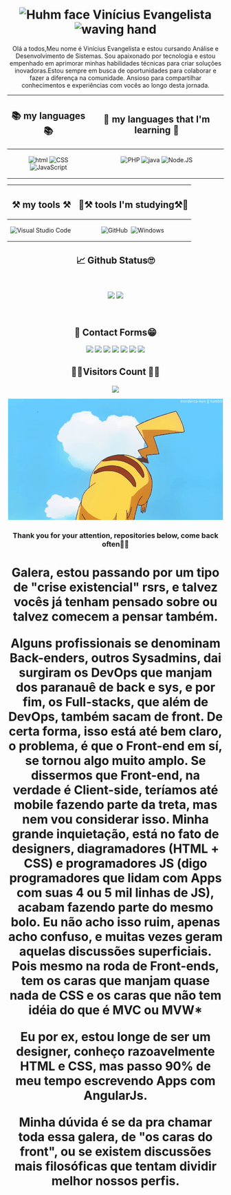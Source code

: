 <div align="center">

<h1 align="center">
	<img src="https://i.giphy.com/CaiVJuZGvR8HK.webp" alt="Huhm face" width="25px" height="25px">
	Vinícius Evangelista
	<img src="https://media.tenor.com/SNL9_xhZl9oAAAAi/waving-hand-joypixels.gif" alt="waving hand" width="30px" height="30px">
</h1>


Olá a todos,Meu nome é Vinícius Evangelista e estou cursando Análise e Desenvolvimento de Sistemas. Sou apaixonado por tecnologia e estou empenhado em aprimorar minhas habilidades técnicas para criar soluções inovadoras.Estou sempre em busca de oportunidades para colaborar e fazer a diferença na comunidade. Ansioso para compartilhar conhecimentos e experiências com vocês ao longo desta jornada.



<center>
	<table align="center">
		<thead>
			<tr>
				<th align="center"><h2>📚 my languages 📚</h2></th>
				<th align="center"><h2>📖 my languages that I'm learning 📖</h2></th>
			</tr>
		</thead>
		<tbody>
			<tr>
				<td align="center" style="vertical-align: top;">
					
![ html](https://img.shields.io/badge/HTML-0D1117?style=for-the-badge&logo=html5&logoColor=#E44c25&textColor=0D1117)
![CSS](https://img.shields.io/badge/-CSS-0D1117?style=for-the-badge&logo=CSS3&logoColor=1572B6&labelColor=0D1117)
![JavaScript](https://img.shields.io/badge/-JavaScript-0D1117?style=for-the-badge&logo=javascript&labelColor=0D1117)

</td>
    
<td align="center" style="vertical-align: top;">
					
![PHP](https://img.shields.io/badge/php-0D1117.svg?style=for-the-badge&logo=php&logoColor=blue)
![java](https://img.shields.io/badge/Java-0D1117?style=for-the-badge&logo=kofi&logoColor=e20d05&textColor=0D1117)
![Node.JS](https://img.shields.io/badge/-Node.JS-0D1117?style=for-the-badge&logo=node.js&labelColor=0D1117&textColor=0D1117)


</td>
			</tr>
		</tbody>
	</table>
</center>






<center>
	<table align="center">
<thead>
		<tr>
			<th align="center"><h2>⚒️ my tools ⚒️</h2></th>
			<th align="center"><h2>📖⚒️ tools I'm studying⚒️📖 </h2></th>
		</tr>
</thead>
<tbody>
			<tr>
				<td align="center" style="vertical-align: top;">


![Visual Studio Code](https://img.shields.io/badge/-Visual%20Studio%20Code-0D1117?style=for-the-badge&logo=visual-studio-code&logoColor=007ACC&labelColor=0D1117)&nbsp;


</td>
<td align="center" style="vertical-align: top;">
	
![GitHub](https://img.shields.io/badge/-GitHub-0D1117?style=for-the-badge&logo=github&labelColor=0D1117)&nbsp;
![Windows](https://img.shields.io/badge/-Windows-0D1117?style=for-the-badge&logo=windows&labelColor=0D1117)&nbsp;



</td>
			</tr>
		</tbody>
	</table>
</center>

<h2>📈 Github Status🙄</h2>

<!---->
<!---->
<!---->
 <br>
 <br>
<div align="center">  
  <img height="50%" src="https://github-readme-stats.vercel.app/api?username=Vinicius-Evangelista-de-Carvalho&show_icons=true&count_private=true&hide_border=true&title_color=7600bc&icon_color=7600bc&text_color=c9d1d9&bg_color=0d1117"/> 
  <img height="50%" src="https://github-readme-stats.vercel.app/api/top-langs?username=Vinicius-Evangelista-de-Carvalho&layout=compact&hide_border=true&title_color=7600bc&text_color=c9d1d9&bg_color=0d1117" />
<!---->
<!---->
<!---->
</div>

</br>
</br>

</p>
<!---->
<!---->
<!---->
<h2> 💬 Contact Forms😁</h2>
<div> 
<!--instagram-->
<a href="https://instagram.com/bigode.ofc21"><img src="https://cdn.icon-icons.com/icons2/1211/PNG/512/1491580635-yumminkysocialmedia26_83102.png" width="50"></a>
<!---->
<!---->
<!--whatsapp-->
        <a href="https://api.whatsapp.com/send?phone=5511960817390&text=prazer%20meu%20nome%20é%20vinicius%20e%20e
        stou%20cursando%20,Analise%20Desemvolvimento%20De%20Sistema%20e%20estou%20em%20busca%20de%20um%20Estágio%20na%20aréa%20">
        <img src="https://cdn.icon-icons.com/icons2/2429/PNG/512/whatsapp_logo_icon_147205.png"
        width="50px"></img></a>
<!---->
<!---->
<!---->
<!--facebook-->
        <a href="https://facebook.com/61557591638581"><img src="https://cdn.icon-icons.com/icons2/3132/PNG/512/facebook_social_network_network_communication_internet_icon_192273.png" width="50"></a>
<!---->
<!---->
<!---->
<!--email-->
        <a href="mailto:vinicius.sl56220@gmail.com.com"><img src="https://cdn.icon-icons.com/icons2/72/PNG/256/email_14410.png" width="50"></a>
<!---->
<!---->
<!---->
<!--Telegram-->
        <a href="https://t.me/+5511960817390"><img src="https://cdn.icon-icons.com/icons2/2699/PNG/512/telegram_logo_icon_168692.png" width="50"></a>
<!---->
<!---->
<!---->
<!--twitter-->
        <a href="https://x.com/BigodeSilva22?t=Fi3xu2wvdTGcJN7feAK5Ew&s=09">
        <img src="https://cdn.icon-icons.com/icons2/1211/PNG/512/1491579542-yumminkysocialmedia22_83078.png" 
        width="50"></a>
<!---->
<!---->
<!---->
<!--linkedin-->
        <a href="https://www.linkedin.com/in/vin%C3%ADcius-evangelista-9b6a312b8?utm_source=share&utm_campaign=share_via&utm_content=profile&utm_medium=android_app">
        <img src="https://cdn.icon-icons.com/icons2/808/PNG/512/linkedin_icon-icons.com_66096.png" 
        width="50">
        </a>
<!---->
<!---->
<!---->
<p align="centre"><h2>🔔🧮Visitors Count 🧮🔔</h2></p> 
<!---->
<!---->
<!---->
<p align="center"><img align="center" src="https://visit-counter.vercel.app/counter.png?page=https%3A%2F%2Fgithub.com%2Fcarolbarbosa101&layout=compact&hide_border=true&s=50&c=ffff&bg=0d1117&no=7&ff=digi&tb=Visits%3A++&ta=" /></p> 
<img src="https://raw.githubusercontent.com/Vinicius-Evangelista-de-Carvalho/Vinicius-Evangelista-de-Carvalho/main/imagens/Pikachu.gif">
</div>
<!---->
<!---->
<!---->
<h3>Thank you for your attention, repositories below, come back often👋😀</h3> 
<!---->
<!---->
<!---->
<h1>
Galera, estou passando por um tipo de "crise existencial" rsrs, e talvez vocês já tenham pensado sobre ou talvez comecem a pensar também.

Alguns profissionais se denominam Back-enders, outros Sysadmins, dai surgiram os DevOps que manjam dos paranauê de back e sys, e por fim, os Full-stacks, que além de DevOps, também sacam de front. De certa forma, isso está até bem claro, o problema, é que o Front-end em sí, se tornou algo muito amplo. Se dissermos que Front-end, na verdade é Client-side, teríamos até mobile fazendo parte da treta, mas nem vou considerar isso. Minha grande inquietação, está no fato de designers, diagramadores (HTML + CSS) e programadores JS (digo programadores que lidam com Apps com suas 4 ou 5 mil linhas de JS), acabam fazendo parte do mesmo bolo. Eu não acho isso ruim, apenas acho confuso, e muitas vezes geram aquelas discussões superficiais. Pois mesmo na roda de Front-ends, tem os caras que manjam quase nada de CSS e os caras que não tem idéia do que é MVC ou MVW*

Eu por ex, estou longe de ser um designer, conheço razoavelmente HTML e CSS, mas passo 90% de meu tempo escrevendo Apps com AngularJs.

Minha dúvida é se da pra chamar toda essa galera, de "os caras do front", ou se existem discussões mais filosóficas que tentam dividir melhor nossos perfis.

</h1>
</div>
